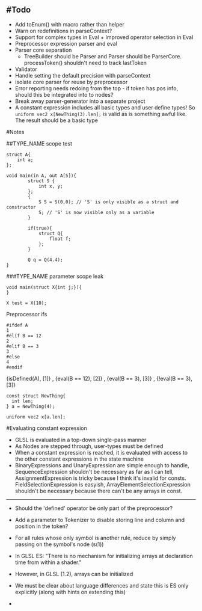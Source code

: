 #Todo
-----
- Add toEnum() with macro rather than helper
- Warn on redefinitions in parseContext?
- Support for complex types in Eval + Improved operator selection in Eval
- Preprocessor expression parser and eval
- Parser core separation
	- TreeBuilder should be Parser and Parser should be ParserCore. processToken() shouldn't need to track lastToken
- Validator
- Handle setting the default precision with parseContext
- isolate core parser for reuse by preprocessor
- Error reporting needs redoing from the top - if token has pos info, should this be integrated into to nodes?
- Break away parser-generator into a separate project
- A constant expression includes all basic types and user define types! So ```uniform vec2 x[NewThing(3).len];``` is valid as is something awful like. The result should be a basic type


#Notes

##TYPE_NAME scope test
```
struct A{
    int a;
};

void main(in A, out A[5]){
    	struct S {
			int x, y;
		};
		{
			S S = S(0,0); // 'S' is only visible as a struct and constructor
			S; // 'S' is now visible only as a variable
		}

		if(true){
		    struct Q{
		        float f;
		    };
		}
		
	    Q q = Q(4.4);
}
```

###TYPE_NAME parameter scope leak
```
void main(struct X{int j;}){
}

X test = X(10);
```










Preprocessor ifs
```
#ifdef A
1
#elif B == 12
2
#elif B == 3
3
#else
4
#endif
```
{isDefined(A), [1]} , {eval(B == 12), [2]} , {eval(B == 3), [3]} , {!eval(B == 3), [3]}





````
const struct NewThing{
  int len; 
} a = NewThing(4);

uniform vec2 x[a.len];
````
#Evaluating constant expression
- GLSL is evaluated in a top-down single-pass manner
- As Nodes are stepped through, user-types must be defined
- When a constant expression is reached, it is evaluated with access to the other constant expressions in the state machine
- BinaryExpressions and UnaryExpression are simple enough to handle, SequenceExpression shouldn't be necessary as far as I can tell, AssignmentExpression is tricky because I think it's invalid for consts. FieldSelectionExpression is easyish, ArrayElementSelectionExpression shouldn't be necessary because there can't be any arrays in const. 
----

- Should the 'defined' operator be only part of the preprocessor?
- Add a parameter to Tokenizer to disable storing line and column and position in the token?

- For all rules whose only symbol is another rule, reduce by simply passing on the symbol's node (s(1))

- In GLSL ES: "There is no mechanism for initializing arrays at declaration time from within a shader."
- However, in GLSL (1.2), arrays can be initialized
- We must be clear about language differences and state this is ES only explicitly (along with hints on extending this)
-